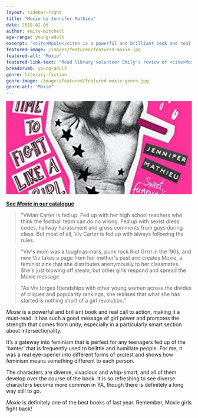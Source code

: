 ```yaml
---
layout: sidebar-right
title: "Moxie by Jennifer Mathieu"
date: 2018-02-06
author: emily-mitchell
age-range: young-adult
excerpt: "<cite>Moxie</cite> is a powerful and brilliant book and real call to action."
featured-image: /images/featured/featured-moxie.jpg
featured-alt: "Moxie"
featured-link-text: "Read library volunteer Emily's review of <cite>Moxie</cite>, by Jennifer Mathieu."
breadcrumb: young-adult
genre: literary-fiction
genre-image: /images/featured/featured-moxie-genre.jpg
genre-alt: "Moxie"
---
```


![Moxie](/images/featured/featured-moxie.jpg)

**[See <cite>Moxie</cite> in our catalogue](https://suffolk.spydus.co.uk/cgi-bin/spydus.exe/ENQ/OPAC/BIBENQ?BRN=2198449)**

> "Vivian Carter is fed up. Fed up with her high school teachers who think the football team can do no wrong. Fed up with sexist dress codes, hallway harassment and gross comments from guys during class. But most of all, Viv Carter is fed up with always following the rules.

> "Viv's mum was a tough-as-nails, punk rock Riot Grrrl in the '90s, and now Viv takes a page from her mother's past and creates Moxie, a feminist zine that she distributes anonymously to her classmates. She's just blowing off steam, but other girls respond and spread the Moxie message.

> "As Viv forges friendships with other young women across the divides of cliques and popularity rankings, she realises that what she has started is nothing short of a girl revolution."

<cite>Moxie</cite> is a powerful and brilliant book and real call to action, making it a must-read. It has such a good message of girl power and promotes the strength that comes from unity, especially in a particularly smart section about intersectionality.

It’s a gateway into feminism that is perfect for any teenagers fed up of the ‘banter’ that is frequently used to belittle and humiliate people. For me, it was a real eye-opener into different forms of protest and shows how feminism means something different to each person.

The characters are diverse, vivacious and whip-smart, and all of them develop over the course of the book. It is so refreshing to see diverse characters become more common in YA, though there is definitely a long way still to go.

<cite>Moxie</cite> is definitely one of the best books of last year. Remember, Moxie girls fight back!
